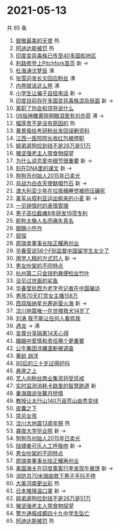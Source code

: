 # 2021-05-13

共 65 条

<!-- BEGIN -->
<!-- 最后更新时间 Thu May 13 2021 06:26:31 GMT+0800 (China Standard Time) -->

1. [致敬最美的天使](https://s.weibo.com//weibo?q=%23%E8%87%B4%E6%95%AC%E6%9C%80%E7%BE%8E%E7%9A%84%E5%A4%A9%E4%BD%BF%23&Refer=new_time)
   热
2. [阿迪达斯被罚](https://s.weibo.com//weibo?q=%E9%98%BF%E8%BF%AA%E8%BE%BE%E6%96%AF%E8%A2%AB%E7%BD%9A&Refer=top)
   热
3. [印度变异毒株已传至40多国和地区](https://s.weibo.com//weibo?q=%23%E5%8D%B0%E5%BA%A6%E5%8F%98%E5%BC%82%E6%AF%92%E6%A0%AA%E5%B7%B2%E4%BC%A0%E8%87%B340%E5%A4%9A%E5%9B%BD%E5%92%8C%E5%9C%B0%E5%8C%BA%23&Refer=top)
4. [利路修登上Pitchfork首页](https://s.weibo.com//weibo?q=%23%E5%88%A9%E8%B7%AF%E4%BF%AE%E7%99%BB%E4%B8%8APitchfork%E9%A6%96%E9%A1%B5%23&Refer=top)
   新 ->
5. [杜海涛沈梦辰](https://s.weibo.com//weibo?q=%23%E6%9D%9C%E6%B5%B7%E6%B6%9B%E6%B2%88%E6%A2%A6%E8%BE%B0%23&Refer=top)
   沸
6. [张雪迎发长文回应粉丝](https://s.weibo.com//weibo?q=%23%E5%BC%A0%E9%9B%AA%E8%BF%8E%E5%8F%91%E9%95%BF%E6%96%87%E5%9B%9E%E5%BA%94%E7%B2%89%E4%B8%9D%23&Refer=top)
   沸
7. [内卷就该这么卷](https://s.weibo.com//weibo?q=%23%E5%86%85%E5%8D%B7%E5%B0%B1%E8%AF%A5%E8%BF%99%E4%B9%88%E5%8D%B7%23&Refer=top)
   沸
8. [小学生让骗子自挂电话](https://s.weibo.com//weibo?q=%23%E5%B0%8F%E5%AD%A6%E7%94%9F%E8%AE%A9%E9%AA%97%E5%AD%90%E8%87%AA%E6%8C%82%E7%94%B5%E8%AF%9D%23&Refer=top)
   新 ->
9. [印度目前存在多国变异毒株混杂局面](https://s.weibo.com//weibo?q=%23%E5%8D%B0%E5%BA%A6%E7%9B%AE%E5%89%8D%E5%AD%98%E5%9C%A8%E5%A4%9A%E5%9B%BD%E5%8F%98%E5%BC%82%E6%AF%92%E6%A0%AA%E6%B7%B7%E6%9D%82%E5%B1%80%E9%9D%A2%23&Refer=top)
   新 ->
10. [离职了你会和领导说什么](https://s.weibo.com//weibo?q=%23%E7%A6%BB%E8%81%8C%E4%BA%86%E4%BD%A0%E4%BC%9A%E5%92%8C%E9%A2%86%E5%AF%BC%E8%AF%B4%E4%BB%80%E4%B9%88%23&Refer=top)
11. [06版神雕黄晓明眼泪里有刘亦菲](https://s.weibo.com//weibo?q=%2306%E7%89%88%E7%A5%9E%E9%9B%95%E9%BB%84%E6%99%93%E6%98%8E%E7%9C%BC%E6%B3%AA%E9%87%8C%E6%9C%89%E5%88%98%E4%BA%A6%E8%8F%B2%23&Refer=top)
    沸 ->
12. [榴莲贵不是没有原因的](https://s.weibo.com//weibo?q=%23%E6%A6%B4%E8%8E%B2%E8%B4%B5%E4%B8%8D%E6%98%AF%E6%B2%A1%E6%9C%89%E5%8E%9F%E5%9B%A0%E7%9A%84%23&Refer=top)
    热
13. [黄景瑜给考研粉丝发回误删资料](https://s.weibo.com//weibo?q=%23%E9%BB%84%E6%99%AF%E7%91%9C%E7%BB%99%E8%80%83%E7%A0%94%E7%B2%89%E4%B8%9D%E5%8F%91%E5%9B%9E%E8%AF%AF%E5%88%A0%E8%B5%84%E6%96%99%23&Refer=top)
14. [江西一医院院长收红包被停职](https://s.weibo.com//weibo?q=%23%E6%B1%9F%E8%A5%BF%E4%B8%80%E5%8C%BB%E9%99%A2%E9%99%A2%E9%95%BF%E6%94%B6%E7%BA%A2%E5%8C%85%E8%A2%AB%E5%81%9C%E8%81%8C%23&Refer=top)
15. [姐弟遛狗捡到钱不是26万是51万](https://s.weibo.com//weibo?q=%23%E5%A7%90%E5%BC%9F%E9%81%9B%E7%8B%97%E6%8D%A1%E5%88%B0%E9%92%B1%E4%B8%8D%E6%98%AF26%E4%B8%87%E6%98%AF51%E4%B8%87%23&Refer=top)
16. [猪坚强老主人带食物探望](https://s.weibo.com//weibo?q=%E7%8C%AA%E5%9D%9A%E5%BC%BA%E8%80%81%E4%B8%BB%E4%BA%BA%E5%B8%A6%E9%A3%9F%E7%89%A9%E6%8E%A2%E6%9C%9B&Refer=top)
17. [为什么说恋爱中细节很重要](https://s.weibo.com//weibo?q=%23%E4%B8%BA%E4%BB%80%E4%B9%88%E8%AF%B4%E6%81%8B%E7%88%B1%E4%B8%AD%E7%BB%86%E8%8A%82%E5%BE%88%E9%87%8D%E8%A6%81%23&Refer=top)
    新 ->
18. [刻在DNA里的课文](https://s.weibo.com//weibo?q=%23%E5%88%BB%E5%9C%A8DNA%E9%87%8C%E7%9A%84%E8%AF%BE%E6%96%87%23&Refer=top)
    新 ->
19. [狗狗币创始人2015年已卖光](https://s.weibo.com//weibo?q=%23%E7%8B%97%E7%8B%97%E5%B8%81%E5%88%9B%E5%A7%8B%E4%BA%BA2015%E5%B9%B4%E5%B7%B2%E5%8D%96%E5%85%89%23&Refer=top)
20. [肖战为白衣天使献唱竹石](https://s.weibo.com//weibo?q=%23%E8%82%96%E6%88%98%E4%B8%BA%E7%99%BD%E8%A1%A3%E5%A4%A9%E4%BD%BF%E7%8C%AE%E5%94%B1%E7%AB%B9%E7%9F%B3%23&Refer=top)
    新 ->
21. [澳大利亚少年在垃圾桶睡觉被挤压碾死](https://s.weibo.com//weibo?q=%E6%BE%B3%E5%A4%A7%E5%88%A9%E4%BA%9A%E5%B0%91%E5%B9%B4%E5%9C%A8%E5%9E%83%E5%9C%BE%E6%A1%B6%E7%9D%A1%E8%A7%89%E8%A2%AB%E6%8C%A4%E5%8E%8B%E7%A2%BE%E6%AD%BB&Refer=top)
22. [美军从叙利亚运出偷来的小麦](https://s.weibo.com//weibo?q=%E7%BE%8E%E5%86%9B%E4%BB%8E%E5%8F%99%E5%88%A9%E4%BA%9A%E8%BF%90%E5%87%BA%E5%81%B7%E6%9D%A5%E7%9A%84%E5%B0%8F%E9%BA%A6&Refer=top)
    新 ->
23. [一见钟情时的表情管理](https://s.weibo.com//weibo?q=%23%E4%B8%80%E8%A7%81%E9%92%9F%E6%83%85%E6%97%B6%E7%9A%84%E8%A1%A8%E6%83%85%E7%AE%A1%E7%90%86%23&Refer=top)
24. [男子高位截瘫8年研发19项专利](https://s.weibo.com//weibo?q=%23%E7%94%B7%E5%AD%90%E9%AB%98%E4%BD%8D%E6%88%AA%E7%98%AB8%E5%B9%B4%E7%A0%94%E5%8F%9119%E9%A1%B9%E4%B8%93%E5%88%A9%23&Refer=top)
25. [昵称太像人名而痛失真名](https://s.weibo.com//weibo?q=%23%E6%98%B5%E7%A7%B0%E5%A4%AA%E5%83%8F%E4%BA%BA%E5%90%8D%E8%80%8C%E7%97%9B%E5%A4%B1%E7%9C%9F%E5%90%8D%23&Refer=top)
26. [御赐小仵作](https://s.weibo.com//weibo?q=%E5%BE%A1%E8%B5%90%E5%B0%8F%E4%BB%B5%E4%BD%9C&Refer=top)
27. [窥探](https://s.weibo.com//weibo?q=%E7%AA%A5%E6%8E%A2&Refer=top)
28. [原瑞幸董事长陆正耀再创业](https://s.weibo.com//weibo?q=%23%E5%8E%9F%E7%91%9E%E5%B9%B8%E8%91%A3%E4%BA%8B%E9%95%BF%E9%99%86%E6%AD%A3%E8%80%80%E5%86%8D%E5%88%9B%E4%B8%9A%23&Refer=top)
29. [华春莹说56个FBI监督中国留学生太少了](https://s.weibo.com//weibo?q=%23%E5%8D%8E%E6%98%A5%E8%8E%B9%E8%AF%B456%E4%B8%AAFBI%E7%9B%91%E7%9D%A3%E4%B8%AD%E5%9B%BD%E7%95%99%E5%AD%A6%E7%94%9F%E5%A4%AA%E5%B0%91%E4%BA%86%23&Refer=top)
30. [用学人精的方式怼人](https://s.weibo.com//weibo?q=%23%E7%94%A8%E5%AD%A6%E4%BA%BA%E7%B2%BE%E7%9A%84%E6%96%B9%E5%BC%8F%E6%80%BC%E4%BA%BA%23&Refer=top)
    新 ->
31. [男女吵架的不同特点](https://s.weibo.com//weibo?q=%E7%94%B7%E5%A5%B3%E5%90%B5%E6%9E%B6%E7%9A%84%E4%B8%8D%E5%90%8C%E7%89%B9%E7%82%B9&Refer=top)
32. [杭州第二只金钱豹粪便检出竹叶](https://s.weibo.com//weibo?q=%23%E6%9D%AD%E5%B7%9E%E7%AC%AC%E4%BA%8C%E5%8F%AA%E9%87%91%E9%92%B1%E8%B1%B9%E7%B2%AA%E4%BE%BF%E6%A3%80%E5%87%BA%E7%AB%B9%E5%8F%B6%23&Refer=top)
33. [没见过世面的鲨鱼](https://s.weibo.com//weibo?q=%E6%B2%A1%E8%A7%81%E8%BF%87%E4%B8%96%E9%9D%A2%E7%9A%84%E9%B2%A8%E9%B1%BC&Refer=top)
34. [华春莹批西方老字号记者在中国骗访](https://s.weibo.com//weibo?q=%23%E5%8D%8E%E6%98%A5%E8%8E%B9%E6%89%B9%E8%A5%BF%E6%96%B9%E8%80%81%E5%AD%97%E5%8F%B7%E8%AE%B0%E8%80%85%E5%9C%A8%E4%B8%AD%E5%9B%BD%E9%AA%97%E8%AE%BF%23&Refer=top)
35. [男孩70天打赏女主播158万](https://s.weibo.com//weibo?q=%23%E7%94%B7%E5%AD%A970%E5%A4%A9%E6%89%93%E8%B5%8F%E5%A5%B3%E4%B8%BB%E6%92%AD158%E4%B8%87%23&Refer=top)
36. [西双版纳星光邂逅萤火海](https://s.weibo.com//weibo?q=%23%E8%A5%BF%E5%8F%8C%E7%89%88%E7%BA%B3%E6%98%9F%E5%85%89%E9%82%82%E9%80%85%E8%90%A4%E7%81%AB%E6%B5%B7%23&Refer=top)
    新 ->
37. [汶川地震唯一在世搜救犬14岁了](https://s.weibo.com//weibo?q=%23%E6%B1%B6%E5%B7%9D%E5%9C%B0%E9%9C%87%E5%94%AF%E4%B8%80%E5%9C%A8%E4%B8%96%E6%90%9C%E6%95%91%E7%8A%AC14%E5%B2%81%E4%BA%86%23&Refer=top)
38. [刘涛 我不能让任何人看低我](https://s.weibo.com//weibo?q=%E5%88%98%E6%B6%9B%20%E6%88%91%E4%B8%8D%E8%83%BD%E8%AE%A9%E4%BB%BB%E4%BD%95%E4%BA%BA%E7%9C%8B%E4%BD%8E%E6%88%91&Refer=top)
39. [遇龙](https://s.weibo.com//weibo?q=%E9%81%87%E9%BE%99&Refer=top) -> 沸
40. [吴尊分享隔离14天心得](https://s.weibo.com//weibo?q=%23%E5%90%B4%E5%B0%8A%E5%88%86%E4%BA%AB%E9%9A%94%E7%A6%BB14%E5%A4%A9%E5%BF%83%E5%BE%97%23&Refer=top)
41. [婚姻中爱情和责任哪个更重要](https://s.weibo.com//weibo?q=%23%E5%A9%9A%E5%A7%BB%E4%B8%AD%E7%88%B1%E6%83%85%E5%92%8C%E8%B4%A3%E4%BB%BB%E5%93%AA%E4%B8%AA%E6%9B%B4%E9%87%8D%E8%A6%81%23&Refer=top)
42. [公牛集团涉嫌垄断被调查](https://s.weibo.com//weibo?q=%23%E5%85%AC%E7%89%9B%E9%9B%86%E5%9B%A2%E6%B6%89%E5%AB%8C%E5%9E%84%E6%96%AD%E8%A2%AB%E8%B0%83%E6%9F%A5%23&Refer=top)
43. [黄龄 胡洋](https://s.weibo.com//weibo?q=%E9%BB%84%E9%BE%84%20%E8%83%A1%E6%B4%8B&Refer=top)
44. [90后的三十岁过得好吗](https://s.weibo.com//weibo?q=%2390%E5%90%8E%E7%9A%84%E4%B8%89%E5%8D%81%E5%B2%81%E8%BF%87%E5%BE%97%E5%A5%BD%E5%90%97%23&Refer=top)
45. [悬崖之上](https://s.weibo.com//weibo?q=%E6%82%AC%E5%B4%96%E4%B9%8B%E4%B8%8A&Refer=top)
46. [艺人向粉丝商业集资将受惩戒](https://s.weibo.com//weibo?q=%23%E8%89%BA%E4%BA%BA%E5%90%91%E7%B2%89%E4%B8%9D%E5%95%86%E4%B8%9A%E9%9B%86%E8%B5%84%E5%B0%86%E5%8F%97%E6%83%A9%E6%88%92%23&Refer=top)
47. [实时监测消耗卡路里的智慧跑道](https://s.weibo.com//weibo?q=%E5%AE%9E%E6%97%B6%E7%9B%91%E6%B5%8B%E6%B6%88%E8%80%97%E5%8D%A1%E8%B7%AF%E9%87%8C%E7%9A%84%E6%99%BA%E6%85%A7%E8%B7%91%E9%81%93&Refer=top)
    新
48. [秦海璐说张馨月矫情](https://s.weibo.com//weibo?q=%23%E7%A7%A6%E6%B5%B7%E7%92%90%E8%AF%B4%E5%BC%A0%E9%A6%A8%E6%9C%88%E7%9F%AB%E6%83%85%23&Refer=top)
49. [教授让太行山140万亩荒山由秃变绿](https://s.weibo.com//weibo?q=%23%E6%95%99%E6%8E%88%E8%AE%A9%E5%A4%AA%E8%A1%8C%E5%B1%B1140%E4%B8%87%E4%BA%A9%E8%8D%92%E5%B1%B1%E7%94%B1%E7%A7%83%E5%8F%98%E7%BB%BF%23&Refer=top)
50. [皮囊之下](https://s.weibo.com//weibo?q=%E7%9A%AE%E5%9B%8A%E4%B9%8B%E4%B8%8B&Refer=top)
51. [禁忌女孩](https://s.weibo.com//weibo?q=%E7%A6%81%E5%BF%8C%E5%A5%B3%E5%AD%A9&Refer=top)
52. [汶川大地震13周年祭](https://s.weibo.com//weibo?q=%23%E6%B1%B6%E5%B7%9D%E5%A4%A7%E5%9C%B0%E9%9C%8713%E5%91%A8%E5%B9%B4%E7%A5%AD%23&Refer=new_time)
    热
53. [龚俊大学毕业照](https://s.weibo.com//weibo?q=%23%E9%BE%9A%E4%BF%8A%E5%A4%A7%E5%AD%A6%E6%AF%95%E4%B8%9A%E7%85%A7%23&Refer=top)
    新 ->
54. [狗狗币创始人2015年已卖光](https://s.weibo.com//weibo?q=%E7%8B%97%E7%8B%97%E5%B8%81%E5%88%9B%E5%A7%8B%E4%BA%BA2015%E5%B9%B4%E5%B7%B2%E5%8D%96%E5%85%89&Refer=top)
55. [陆啸姜可乐人工呼吸吻](https://s.weibo.com//weibo?q=%23%E9%99%86%E5%95%B8%E5%A7%9C%E5%8F%AF%E4%B9%90%E4%BA%BA%E5%B7%A5%E5%91%BC%E5%90%B8%E5%90%BB%23&Refer=top)
    新 ->
56. [男女吵架的不同特点](https://s.weibo.com//weibo?q=%23%E7%94%B7%E5%A5%B3%E5%90%B5%E6%9E%B6%E7%9A%84%E4%B8%8D%E5%90%8C%E7%89%B9%E7%82%B9%23&Refer=top)
57. [原瑞幸董事长陆正耀再创业](https://s.weibo.com//weibo?q=%E5%8E%9F%E7%91%9E%E5%B9%B8%E8%91%A3%E4%BA%8B%E9%95%BF%E9%99%86%E6%AD%A3%E8%80%80%E5%86%8D%E5%88%9B%E4%B8%9A&Refer=top)
58. [美国海关在印度乘客行李发现牛粪饼](https://s.weibo.com//weibo?q=%23%E7%BE%8E%E5%9B%BD%E6%B5%B7%E5%85%B3%E5%9C%A8%E5%8D%B0%E5%BA%A6%E4%B9%98%E5%AE%A2%E8%A1%8C%E6%9D%8E%E5%8F%91%E7%8E%B0%E7%89%9B%E7%B2%AA%E9%A5%BC%23&Refer=top)
    新 ->
59. [消防员70米烟囱救下男子手抖不停](https://s.weibo.com//weibo?q=%23%E6%B6%88%E9%98%B2%E5%91%9870%E7%B1%B3%E7%83%9F%E5%9B%B1%E6%95%91%E4%B8%8B%E7%94%B7%E5%AD%90%E6%89%8B%E6%8A%96%E4%B8%8D%E5%81%9C%23&Refer=top)
60. [大美河南更出彩](https://s.weibo.com//weibo?q=%23%E5%A4%A7%E7%BE%8E%E6%B2%B3%E5%8D%97%E6%9B%B4%E5%87%BA%E5%BD%A9%23&Refer=new_time)
    热
61. [日本推降温口罩](https://s.weibo.com//weibo?q=%23%E6%97%A5%E6%9C%AC%E6%8E%A8%E9%99%8D%E6%B8%A9%E5%8F%A3%E7%BD%A9%23&Refer=top)
    新 ->
62. [姐弟遛狗捡到钱不是26万是51万](https://s.weibo.com//weibo?q=%E5%A7%90%E5%BC%9F%E9%81%9B%E7%8B%97%E6%8D%A1%E5%88%B0%E9%92%B1%E4%B8%8D%E6%98%AF26%E4%B8%87%E6%98%AF51%E4%B8%87&Refer=top)
63. [猪坚强老主人带食物探望](https://s.weibo.com//weibo?q=%23%E7%8C%AA%E5%9D%9A%E5%BC%BA%E8%80%81%E4%B8%BB%E4%BA%BA%E5%B8%A6%E9%A3%9F%E7%89%A9%E6%8E%A2%E6%9C%9B%23&Refer=top)
64. [警方通报成都四十九中学生坠亡](https://s.weibo.com//weibo?q=%23%E8%AD%A6%E6%96%B9%E9%80%9A%E6%8A%A5%E6%88%90%E9%83%BD%E5%9B%9B%E5%8D%81%E4%B9%9D%E4%B8%AD%E5%AD%A6%E7%94%9F%E5%9D%A0%E4%BA%A1%23&Refer=top)
65. [阿迪达斯被罚](https://s.weibo.com//weibo?q=%23%E9%98%BF%E8%BF%AA%E8%BE%BE%E6%96%AF%E8%A2%AB%E7%BD%9A%23&Refer=top)
    热

<!-- END -->
